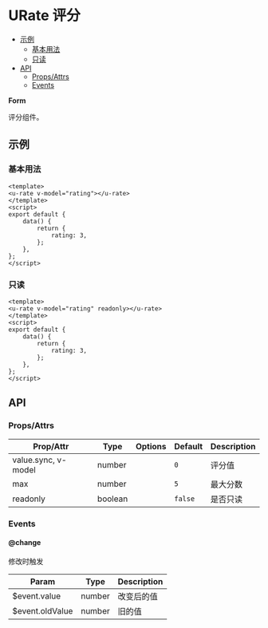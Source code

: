 <!-- 该 README.md 根据 api.yaml 和 docs/*.md 自动生成，为了方便在 GitHub 和 NPM 上查阅。如需修改，请查看源文件 -->

# URate 评分

- [示例](#示例)
    - [基本用法](#基本用法)
    - [只读](#只读)
- [API]()
    - [Props/Attrs](#propsattrs)
    - [Events](#events)

**Form**

评分组件。

## 示例
### 基本用法

``` vue
<template>
<u-rate v-model="rating"></u-rate>
</template>
<script>
export default {
    data() {
        return {
            rating: 3,
        };
    },
};
</script>
```

### 只读

``` vue
<template>
<u-rate v-model="rating" readonly></u-rate>
</template>
<script>
export default {
    data() {
        return {
            rating: 3,
        };
    },
};
</script>
```

## API
### Props/Attrs

| Prop/Attr | Type | Options | Default | Description |
| --------- | ---- | ------- | ------- | ----------- |
| value.sync, v-model | number |  | `0` | 评分值 |
| max | number |  | `5` | 最大分数 |
| readonly | boolean |  | `false` | 是否只读 |

### Events

#### @change

修改时触发

| Param | Type | Description |
| ----- | ---- | ----------- |
| $event.value | number | 改变后的值 |
| $event.oldValue | number | 旧的值 |

